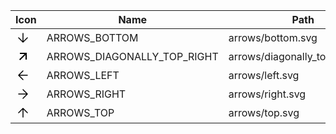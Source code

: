 | Icon | Name | Path |
|---|---|---|
| <svg width="24" height="24" viewBox="0 0 24 24" xmlns="http://www.w3.org/2000/svg"><path fill-rule="evenodd" clip-rule="evenodd" d="M4.47 11.47a.75.75 0 000 1.06l7 7a.75.75 0 001.06 0l7-7a.75.75 0 10-1.06-1.06l-5.72 5.72V5a.75.75 0 00-1.5 0v12.19l-5.72-5.72a.75.75 0 00-1.06 0z"/></svg> | ARROWS_BOTTOM | arrows/bottom.svg |
| <svg width="24" height="24" viewBox="0 0 24 24" xmlns="http://www.w3.org/2000/svg"><path fill-rule="evenodd" clip-rule="evenodd" d="M16.004 9.414l-8.607 8.607-1.414-1.414L14.59 8H7.003V6h11v11h-2V9.414z"/></svg> | ARROWS_DIAGONALLY_TOP_RIGHT | arrows/diagonally_top_right.svg |
| <svg width="24" height="24" viewBox="0 0 24 24" xmlns="http://www.w3.org/2000/svg"><path fill-rule="evenodd" clip-rule="evenodd" d="M12.53 4.47a.75.75 0 00-1.06 0l-7 7a.75.75 0 000 1.06l7 7a.75.75 0 101.06-1.06l-5.72-5.72H19a.75.75 0 000-1.5H6.81l5.72-5.72a.75.75 0 000-1.06z"/></svg> | ARROWS_LEFT | arrows/left.svg |
| <svg width="24" height="24" viewBox="0 0 24 24" xmlns="http://www.w3.org/2000/svg"><path fill-rule="evenodd" clip-rule="evenodd" d="M11.47 4.47a.75.75 0 011.06 0l7 7a.75.75 0 010 1.06l-7 7a.75.75 0 11-1.06-1.06l5.72-5.72H5a.75.75 0 010-1.5h12.19l-5.72-5.72a.75.75 0 010-1.06z"/></svg> | ARROWS_RIGHT | arrows/right.svg |
| <svg width="24" height="24" viewBox="0 0 24 24" xmlns="http://www.w3.org/2000/svg"><path fill-rule="evenodd" clip-rule="evenodd" d="M19.53 12.53a.75.75 0 000-1.06l-7-7a.75.75 0 00-1.06 0l-7 7a.75.75 0 101.06 1.06l5.72-5.72V19a.75.75 0 001.5 0V6.81l5.72 5.72a.75.75 0 001.06 0z"/></svg> | ARROWS_TOP | arrows/top.svg |